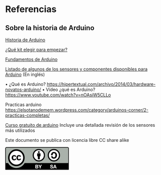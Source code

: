 # Referencias

## Sobre la historia de Arduino


[Historia de Arduino](https://es.wikipedia.org/wiki/Arduino)

[¿Qué kit elegir para empezar?](http://www.luisllamas.es/2016/11/kit-de-iniciacion-barato-para-empezar-en-arduino/)

[Fundamentos de Arduino](http://www.practicasconarduino.com/manualrapido/fundamentos_de_arduino.html)

[Listado de algunos de los sensores y componentes disponibles para Arduino](http://randomnerdtutorials.com/21-arduino-modules-you-can-buy-for-less-than-2/) (En inglés)

•	¿Qué es Arduino? https://hipertextual.com/archivo/2014/03/hardware-novatos-arduino/
•	Vídeo ¿qué es Arduino? https://www.youtube.com/watch?v=nOAsiW5CLLo

Practicas arduino https://elsotanodemem.wordpress.com/category/arduinos-corner/2-practicas-completas/

[Curso gratuito de arduino](http://www.prometec.net/curso-kit-inicio/) Incluye una detallada revisión de los sensores más utilizados


Este documento  se publica con licencia libre CC share alike

![Licencia CC](./imagenes/Licencia_CC.png)
